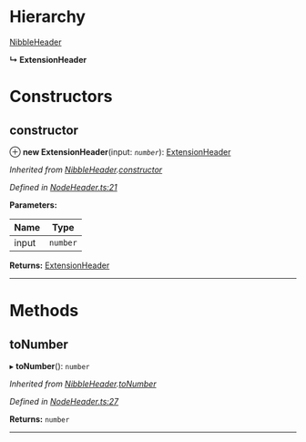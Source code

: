 

# Hierarchy

 [NibbleHeader](_nodeheader_.nibbleheader.md)

**↳ ExtensionHeader**

# Constructors

<a id="constructor"></a>

##  constructor

⊕ **new ExtensionHeader**(input: *`number`*): [ExtensionHeader](_nodeheader_.extensionheader.md)

*Inherited from [NibbleHeader](_nodeheader_.nibbleheader.md).[constructor](_nodeheader_.nibbleheader.md#constructor)*

*Defined in [NodeHeader.ts:21](https://github.com/polkadot-js/common/blob/3835d8d/packages/trie-codec/src/NodeHeader.ts#L21)*

**Parameters:**

| Name | Type |
| ------ | ------ |
| input | `number` |

**Returns:** [ExtensionHeader](_nodeheader_.extensionheader.md)

___

# Methods

<a id="tonumber"></a>

##  toNumber

▸ **toNumber**(): `number`

*Inherited from [NibbleHeader](_nodeheader_.nibbleheader.md).[toNumber](_nodeheader_.nibbleheader.md#tonumber)*

*Defined in [NodeHeader.ts:27](https://github.com/polkadot-js/common/blob/3835d8d/packages/trie-codec/src/NodeHeader.ts#L27)*

**Returns:** `number`

___

